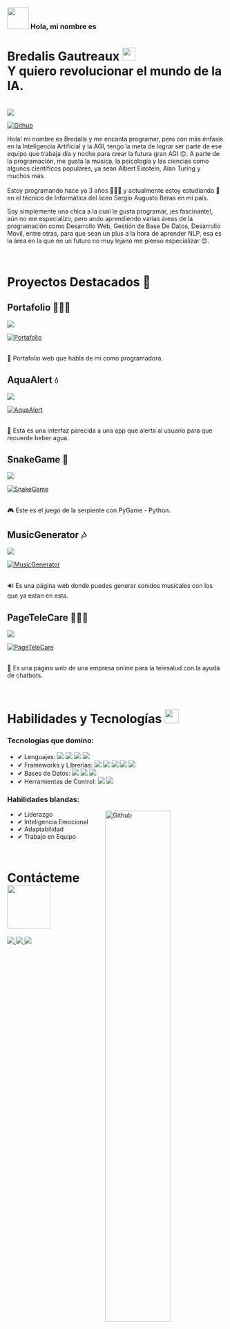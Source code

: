 
### <img src="https://avatars.githubusercontent.com/u/111624948?s=400&u=cd081f79392220d8cd2a22f2a8d5d3b18814350a&v=4" width="50" height="50"> Hola, mi nombre es 
# Bredalis Gautreaux <img src="https://raw.githubusercontent.com/MartinHeinz/MartinHeinz/master/wave.gif" width=30px> <br> Y quiero revolucionar el mundo de la IA.

<br>
<img src="https://avatars.githubusercontent.com/u/111624948?s=400&u=cd081f79392220d8cd2a22f2a8d5d3b18814350a&v=4" align="center">

[![Github](https://img.shields.io/github/followers/bredalis?label=Follow&style=social)](https://github.com/bredalis)

Hola! mi nombre es Bredalis y me encanta programar, pero con más énfasis en la Inteligencia Artificial y la AGI, tengo la meta de lograr ser parte de ese equipo que trabaja día y noche para crear la futura gran AGI 😊. A parte de la programación, me gusta la música, la psicología y las ciencias como algunos científicos populares, ya sean Albert Einstein, Alan Turing y muchos más. <br><br> Estoy programando hace ya 3 años 👩🏻‍💻 y actualmente estoy estudiando 📖 en el técnico de Informática del liceo Sergio Augusto Beras en mi país.

Soy simplemente una chica a la cual le gusta programar, ¡es fascinante!, aún no me especializo, pero ando aprendiendo varias áreas de la programación como Desarrollo Web, Gestión de Base De Datos, Desarrollo Movíl, entre otras, para que sean un plus a la hora de aprender NLP, esa es la área en la que en un futuro no muy lejano me pienso especializar 😊.

<br>

# Proyectos Destacados 💼

## Portafolio 👩🏻‍💻

<a href="https://github.com/Bredalis/Portfolio" target="_blank">
  <img src="https://i.pinimg.com/236x/fd/16/c1/fd16c1a4e3ac2b516ea9d7ae6e130e53.jpg">
</a>

[![Portafolio](https://img.shields.io/github/stars/bredalis/Portfolio?label=Portfolio&style=social)](https://github.com/bredalis/Portfolio)
<br><br>

💼 Portafolio web que habla de mi como programadora.

## AquaAlert 💧

<a href="https://github.com/Bredalis/AquaAlert" target="_blank">
  <img src="https://i.pinimg.com/236x/d7/e5/ef/d7e5ef34ff23685474838220d574832e.jpg">
</a>

[![AquaAlert](https://img.shields.io/github/stars/bredalis/AquaAlert?label=AquaAlert&style=social)](https://github.com/bredalis/AquaAlert)
<br><br>

🥤 Esta es una interfaz parecida a una app que alerta al usuario para que recuerde beber agua.

## SnakeGame 🐍

<a href="https://github.com/Bredalis/SnakeGame" target="_blank">
  <img src="https://i.pinimg.com/736x/16/22/10/16221055c2a0a61fd08d0476332d3824.jpg">
</a>

[![SnakeGame](https://img.shields.io/github/stars/bredalis/SnakeGame?label=SnakeGame&style=social)](https://github.com/bredalis/SnakeGame)
<br><br>

🎮 Este es el juego de la serpiente con PyGame - Python.

## MusicGenerator 🎶

<a href="https://github.com/Bredalis/MusicGenerator" target="_blank">
  <img src="https://i.pinimg.com/236x/44/04/ee/4404eea09ff455a27a222895024ff35b.jpg">
</a>

[![MusicGenerator](https://img.shields.io/github/stars/bredalis/MusicGenerator?label=MusicGenerator&style=social)](https://github.com/bredalis/MusicGenerator)
<br><br>

🔊 Es una página web donde puedes generar sonidos musicales con los que ya estan en esta.

## PageTeleCare 👩🏻‍⚕️

<a href="https://github.com/Bredalis/PageTeleCare" target="_blank">
  <img src="https://i.pinimg.com/236x/e2/19/16/e2191675372d855ffd12addb695946b6.jpg">
</a>

[![PageTeleCare](https://img.shields.io/github/stars/bredalis/PageTeleCare?label=PageTeleCare&style=social)](https://github.com/bredalis/PageTeleCare)
<br><br>

🏥 Es una página web de una empresa online para la telesalud con la ayuda de chatbots.

<br>

# Habilidades y Tecnologías <img src="https://media2.giphy.com/media/QssGEmpkyEOhBCb7e1/giphy.gif?cid=ecf05e47a0n3gi1bfqntqmob8g9aid1oyj2wr3ds3mg700bl&rid=giphy.gif" width=32px>

### Tecnologías que domino:

- ✔ Lenguajes: <img src="https://img.shields.io/badge/Python-27AE60"> <img src="https://img.shields.io/badge/HTML-E74C3C"> <img src="https://img.shields.io/badge/CSS-2E86C1"> <img src="https://img.shields.io/badge/JS-F4D03F">
- ✔ Frameworks y Librerías: <img src="https://img.shields.io/badge/Tkinter-ECF0F1"> <img src="https://img.shields.io/badge/OS-E67E22"> <img src="https://img.shields.io/badge/Numpy-2471A3"> <img src="https://img.shields.io/badge/Pandas-ECF0F1"> <img src="https://img.shields.io/badge/Matplotlib-E74C3C"> 
- ✔ Bases de Datos: <img src="https://img.shields.io/badge/SQLite-7FB3D5"> <img src="https://img.shields.io/badge/MySQL-D4E6F1"> <img src="https://img.shields.io/badge/MongoDB-27AE60">
- ✔ Herramientas de Control: <img src="https://img.shields.io/badge/Git-D35400"> <img src="https://img.shields.io/badge/GitHub-34495E">

### Habilidades blandas:

<img src="https://raw.githubusercontent.com/onimur/.github/master/.resources/git-header.svg" width="55%" align="right" alt="Github"/>

- ✔ Liderazgo
- ✔ Inteligencia Emocional
- ✔ Adaptabilidad
- ✔ Trabajo en Equipo

<br>

# Contácteme <img src="https://raw.githubusercontent.com/ShahriarShafin/ShahriarShafin/main/Assets/handshake.gif" width="100px">

<a href="https://twitter.com/bredalis_P" target="_blank">
  <img src="https://img.shields.io/badge/X-2C3E50">
</a>
<a href="https://www.linkedin.com/in/bredalis-gautreaux/" target="_blank">
  <img src="https://img.shields.io/badge/LinkedIn-3498DB">
</a>
<a href="bredalisgautreaux@gmail.com" target="_blank">
  <img src="https://img.shields.io/badge/Email-ECF0F1">
</a>


